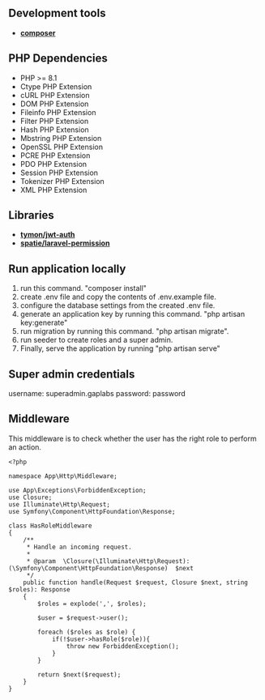 
## Development tools

- **[composer](https://getcomposer.org/)**

## PHP Dependencies

- PHP >= 8.1
- Ctype PHP Extension
- cURL PHP Extension
- DOM PHP Extension
- Fileinfo PHP Extension
- Filter PHP Extension
- Hash PHP Extension
- Mbstring PHP Extension
- OpenSSL PHP Extension
- PCRE PHP Extension
- PDO PHP Extension
- Session PHP Extension
- Tokenizer PHP Extension
- XML PHP Extension

## Libraries

- **[tymon/jwt-auth](https://jwt-auth.readthedocs.io/en/develop/laravel-installation/)**
- **[spatie/laravel-permission](https://spatie.be/docs/laravel-permission/v5/introduction/)**

## Run application locally

1. run this command. "composer install"
2. create .env file and copy the contents of .env.example file.
3. configure the database settings from the created .env file.
4. generate an application key by running this command. "php artisan key:generate"
5. run migration by running this command. "php artisan migrate".
6. run seeder to create roles and a super admin.
7. Finally, serve the application by running "php artisan serve"

## Super admin credentials
username: superadmin.gaplabs
password: password


## Middleware
This middleware is to check whether the user has the right role to perform an action.

```
<?php

namespace App\Http\Middleware;

use App\Exceptions\ForbiddenException;
use Closure;
use Illuminate\Http\Request;
use Symfony\Component\HttpFoundation\Response;

class HasRoleMiddleware
{
    /**
     * Handle an incoming request.
     *
     * @param  \Closure(\Illuminate\Http\Request): (\Symfony\Component\HttpFoundation\Response)  $next
     */
    public function handle(Request $request, Closure $next, string $roles): Response
    {
        $roles = explode(',', $roles);

        $user = $request->user();

        foreach ($roles as $role) {
            if(!$user->hasRole($role)){
                throw new ForbiddenException();
            }
        }

        return $next($request);
    }
}
```

